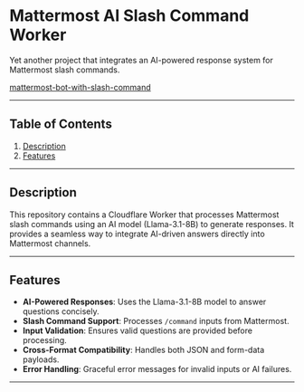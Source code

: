 # Mattermost AI Slash Command Worker

Yet another project that integrates an AI-powered response system for Mattermost slash commands.


[mattermost-bot-with-slash-command](https://raw.githubusercontent.com/javajammer/askmeanything/refs/heads/main/mattermost-chat-bot.jpeg)


---

## Table of Contents
1. [Description](#description)
2. [Features](#features)


---

## Description
This repository contains a Cloudflare Worker that processes Mattermost slash commands using an AI model (Llama-3.1-8B) to generate responses. It provides a seamless way to integrate AI-driven answers directly into Mattermost channels.

---

## Features
- **AI-Powered Responses**: Uses the Llama-3.1-8B model to answer questions concisely.
- **Slash Command Support**: Processes `/command` inputs from Mattermost.
- **Input Validation**: Ensures valid questions are provided before processing.
- **Cross-Format Compatibility**: Handles both JSON and form-data payloads.
- **Error Handling**: Graceful error messages for invalid inputs or AI failures.

---
